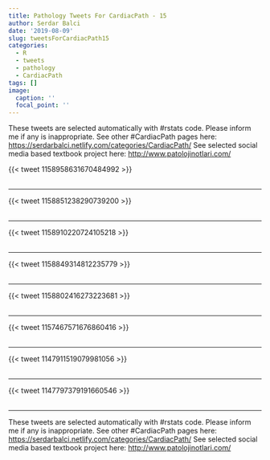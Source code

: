 ```yaml
---
title: Pathology Tweets For CardiacPath - 15
author: Serdar Balci
date: '2019-08-09'
slug: tweetsForCardiacPath15
categories:
  - R
  - tweets
  - pathology
  - CardiacPath
tags: []
image:
  caption: ''
  focal_point: ''
---
```



These tweets are selected automatically with #rstats code. Please inform me if any is inappropriate.
See other #CardiacPath pages here: https://serdarbalci.netlify.com/categories/CardiacPath/ 
See selected social media based textbook project here: http://www.patolojinotlari.com/

{{< tweet 1158958631670484992 >}}
<br>
<br>
<hr>
{{< tweet 1158851238290739200 >}}
<br>
<br>
<hr>
{{< tweet 1158910220724105218 >}}
<br>
<br>
<hr>
{{< tweet 1158849314812235779 >}}
<br>
<br>
<hr>
{{< tweet 1158802416273223681 >}}
<br>
<br>
<hr>
{{< tweet 1157467571676860416 >}}
<br>
<br>
<hr>
{{< tweet 1147911519079981056 >}}
<br>
<br>
<hr>
{{< tweet 1147797379191660546 >}}
<br>
<br>
<hr>


These tweets are selected automatically with #rstats code. Please inform me if any is inappropriate.
See other #CardiacPath pages here: https://serdarbalci.netlify.com/categories/CardiacPath/ 
See selected social media based textbook project here: http://www.patolojinotlari.com/
